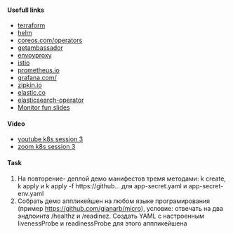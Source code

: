 
#### Usefull links

- [terraform](https://www.terraform.io)
- [helm](https://helm.sh)
- [coreos.com/operators](https://coreos.com/operators)
- [getambassador](https://www.getambassador.com)
- [envoyproxy](https://www.envoyproxy.io)
- [istio](https://istio.io/)
- [prometheus.io](https://prometheus.io)
- [grafana.com/](https://grafana.com)
- [zipkin.io](https://zipkin.io)
- [elastic.co](https://www.elastic.co)
- [elasticsearch-operator](https://github.com/upmc-enterprises/elasticsearch-operator)
- [Monitor fun slides](https://conferences.xeraa.net/8h6lip)




#### Video

<!-- - [asciinema k8s session 3]() -->
- [youtube k8s session 3](https://www.youtube.com/watch?v=_Bm2Zpe6GuU)
- [zoom k8s session 3](https://globallogic.zoom.us/rec/share/5e6EG4monlf2LISawELi6iBDns62HoOEJ-AJ5yYmEpq2VnTUaWsby-Jd5MiYO_4N.7LkxaC-F1VC0eEqB)


#### Task

1. На повторение- деплой демо манифестов тремя методами: k create, k apply и k apply -f https://github… для app-secret.yaml и app-secret-env.yaml
2. Собрать демо аппликейшен на любом языке програмирования (пример https://github.com/gianarb/micro), условие: отвечать на два эндпоинта /healthz и /readinez. Создать YAML с настроенным livenessProbe и readinessProbe для этого аппликейшена